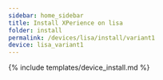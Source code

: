 ```yaml
---
sidebar: home_sidebar
title: Install XPerience on lisa
folder: install
permalink: /devices/lisa/install/variant1
device: lisa_variant1
---
```

{% include templates/device_install.md %}

